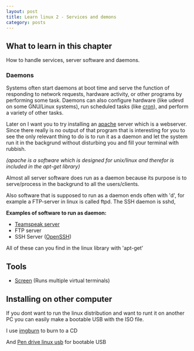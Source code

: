 ```yaml
---
layout: post
title: Learn linux 2 - Services and demons
category: posts
---
```


## What to learn in this chapter
How to handle services, server software and daemons.
 

### Daemons
Systems often start daemons at boot time and serve the function of responding to network requests, hardware activity, or other programs by performing some task. Daemons can also configure hardware (like udevd on some GNU/Linux systems), run scheduled tasks (like [cron](http://en.wikipedia.org/wiki/Cron)), and perform a variety of other tasks.

Later on I want you to try installing an [apache](http://en.wikipedia.org/wiki/Apache_HTTP_Server) server which is a webserver.
Since there really is no output of that program that is interesting for you to see the only relevant thing to do is to run it as a daemon and let the system run it in the backgrund without disturbing you and fill your terminal with rubbish.

*(apache is a software which is designed for unix/linux and therefor is included in the apt-get library)*

Almost all server software does run as a daemon because its purpose is to serve/process in the backgrund to all the users/clients.

Also software that is supposed to run as a daemon ends often with 'd', for example a FTP-server in linux is called ftpd. The SSH daemon is sshd,

**Examples of software to run as daemon:**

- [Teamspeak server](http://teamspeak.com/?page=downloads)
- FTP server
- SSH Server ([OpenSSH](http://en.wikipedia.org/wiki/OpenSSH))

All of these can you find in the linux library with 'apt-get'

## Tools

- [Screen](http://www.gnu.org/software/screen/) (Runs multiple virtual terminals)


## Installing on other computer
If you dont want to run the linux distribution and want to runt it on another PC you can easily make a bootable USB with the ISO file.

I use [imgburn](http://www.imgburn.com/index.php?act=Download) to burn to a CD

And [Pen drive linux usb](http://www.pendrivelinux.com) for bootable USB


